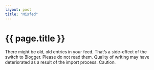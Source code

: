 ```yaml
---
layout: post
title: "Misfed"
---
```


{{ page.title }}
================

There might be old, old entries in your feed. That’s a side-effect of the switch to Blogger. Please do not read them. Quality of writing may have deteriorated as a result of the import process. Caution.
